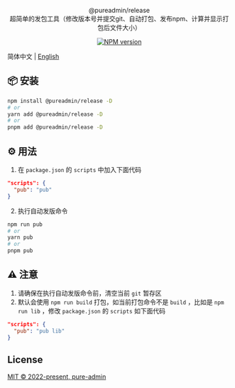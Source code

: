 <p align="center">
@pureadmin/release  
<br />
超简单的发包工具（修改版本号并提交git、自动打包、发布npm、计算并显示打包后文件大小）
</p>

<p align="center">
<a href="https://www.npmjs.com/package/@pureadmin/release" target="__blank"><img src="https://img.shields.io/npm/v/@pureadmin/release?color=a1b858&label=" alt="NPM version"></a>
</p>

简体中文 | [English](./README.en-US.md)

## 📦 安装

```bash
npm install @pureadmin/release -D
# or
yarn add @pureadmin/release -D
# or
pnpm add @pureadmin/release -D
```

## ⚙️ 用法

1. 在 `package.json` 的 `scripts` 中加入下面代码

```json
"scripts": {
  "pub": "pub"
}
```

2. 执行自动发版命令

```bash
npm run pub
# or
yarn pub
# or
pnpm pub
```

## ⚠️ 注意

1. 请确保在执行自动发版命令前，清空当前 `git` 暂存区
2. 默认会使用 `npm run build` 打包，如当前打包命令不是 `build` ，比如是 `npm run lib` ，修改 `package.json` 的 `scripts` 如下面代码

```json
"scripts": {
  "pub": "pub lib"
}
```

## License

[MIT © 2022-present, pure-admin](./LICENSE)